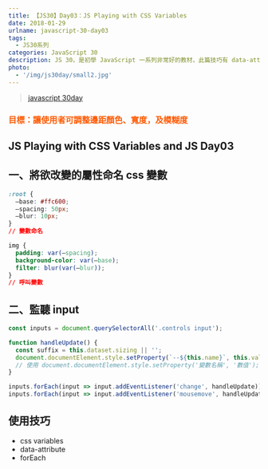```yaml
---
title: 【JS30】Day03：JS Playing with CSS Variables
date: 2018-01-29
urlname: javascript-30-day03
tags:
  - JS30系列
categories: JavaScript 30
description: JS 30，是初學 JavaScript 一系列非常好的教材，此篇技巧有 data-attribute、建立 css variables 等等。
photo:
  - '/img/js30day/small2.jpg'
---
```


> [javascript 30day](https://javascript30.com/)

<a id="more"></a>

### <span id="目標讓使用者可調整邊距顏色-寬度及模糊度"><span style="color:#ff5900">目標：讓使用者可調整邊距顏色、寬度，及模糊度</span></span>

## <span id="js-playing-with-css-variables-and-js-day03">JS Playing with CSS Variables and JS Day03</span>

## <span id="一-將欲改變的屬性命名-css-變數">一、將欲改變的屬性命名 css 變數</span>

```css
:root {
  –base: #ffc600;
  –spacing: 50px;
  –blur: 10px;
}
// 變數命名

img {
  padding: var(–spacing);
  background-color: var(–base);
  filter: blur(var(–blur));
}
// 呼叫變數
```

## 二、監聽 input

```js
const inputs = document.querySelectorAll('.controls input');

function handleUpdate() {
  const suffix = this.dataset.sizing || '';
  document.documentElement.style.setProperty(`--${this.name}`, this.value + suffix);
  // 使用 document.documentElement.style.setProperty('變數名稱', '數值');
}

inputs.forEach(input => input.addEventListener('change', handleUpdate));
inputs.forEach(input => input.addEventListener('mousemove', handleUpdate));
```

## 使用技巧

- css variables
- data-attribute
- forEach
